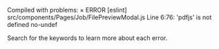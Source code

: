 Compiled with problems:
×
ERROR
[eslint] 
src/components/Pages/Job/FilePreviewModal.js
  Line 6:76:  'pdfjs' is not defined  no-undef

Search for the keywords to learn more about each error.
